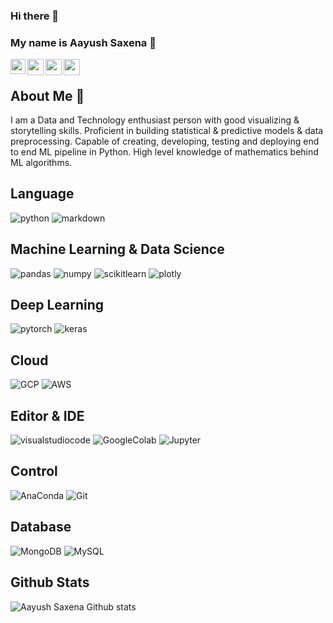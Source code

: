 ### Hi there 👋 

### My name is Aayush Saxena 🤗 
 <a href="https://www.linkedin.com/in/aayushsaxena08/">
  <img align="left" width="24px" src="https://cdn.jsdelivr.net/npm/simple-icons@v3/icons/linkedin.svg"  />
</a>
<a href="https://twitter.com/storywithaayush">
  <img align="left" width="26px" src="https://cdn.jsdelivr.net/npm/simple-icons@v3/icons/twitter.svg" />
</a>
<a href="mailto:m.aayushsaxena@gmail.com">
  <img align="left" width="26px" src="https://cdn.jsdelivr.net/npm/simple-icons@v3/icons/gmail.svg" />
</a>
<a href="https://dev.to/aayushsaxena">
  <img align="left" width="26px" src="https://cdn.jsdelivr.net/npm/simple-icons@3.0.1/icons/dev-dot-to.svg" />
</a>
<br>


## About Me 🚀

I am a Data and Technology enthusiast person with good visualizing & storytelling skills. Proficient in building statistical & predictive models & data preprocessing. Capable of creating, developing, testing and deploying end to end ML pipeline in Python. High level knowledge of mathematics behind ML algorithms. 

## Language
![python](https://img.shields.io/badge/Python-success?style=flat-square&logo=python&logoColor=white)
![markdown](https://img.shields.io/badge/Markdown-success?style=flat-square&logo=markdown&logoColor=white)

## Machine Learning & Data Science 
![pandas](https://img.shields.io/badge/Pandas-orange?style=flat-square&logo=pandas&logoColor=white)
![numpy](https://img.shields.io/badge/Numpy-orange?style=flat-square&logo=numpy&logoColor=white)
![scikitlearn](https://img.shields.io/badge/Scikit--learn-orange?style=flat-square&logo=scikitlearn&logoColor=white)
![plotly](https://img.shields.io/badge/Plotly-orange?style=flat-square&logo=plotly&logoColor=white)

## Deep Learning
![pytorch](https://img.shields.io/badge/Pytorch-purple?style=flat-square&logo=pytorch&logoColor=white)
![keras](https://img.shields.io/badge/Keras-purple?style=flat-square&logo=keras&logoColor=white)

## Cloud
![GCP](https://img.shields.io/badge/Microsoft_Azure-blue?style=flat-square&logo=azurepipelines&logoColor=white)
![AWS](https://img.shields.io/badge/Amazon_AWS-blue?style=flat-square&logo=amazon-aws&logoColor=white)

## Editor & IDE
![visualstudiocode](https://img.shields.io/badge/Visual_Studio_Code-navy?style=flat-square&logo=visualstudiocode&logoColor=white)
![GoogleColab](https://img.shields.io/badge/Google_Colab-navy?style=flat-square&logo=googlecolab&logoColor=white)
![Jupyter](https://img.shields.io/badge/Jupyter-navy?style=flat-square&logo=jupyter&logoColor=white)

## Control 
![AnaConda](https://img.shields.io/badge/Anaconda-violet?style=flat-square&logo=anaconda&logoColor=white)
![Git](https://img.shields.io/badge/Git-violet?style=flat-square&logo=git&logoColor=white)

## Database
![MongoDB](https://img.shields.io/badge/MongoDB-blueviolet?style=flat-square&logo=mongodb&logoColor=white)
![MySQL](https://img.shields.io/badge/MySQL-blueviolet?style=flat-square&logo=mysql&logoColor=white)

## Github Stats

![Aayush Saxena Github stats](https://github-readme-stats.vercel.app/api?username=AayushSaxena08&show_icons=true&theme=radical)
